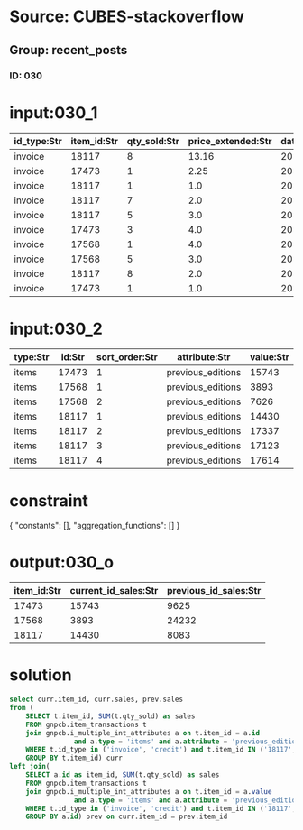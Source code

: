# Source: CUBES-stackoverflow
## Group: recent_posts
### ID: 030

# input:030_1

| id_type:Str | item_id:Str | qty_sold:Str | price_extended:Str | date_effective:Str |
|---|---|---|---|---|
| invoice | 18117 | 8 | 13.16 | 2016-10-01 |
| invoice | 17473 | 1 | 2.25 | 2016-10-01 |
| invoice | 18117 | 1 | 1.0 | 2016-10-01 |
| invoice | 18117 | 7 | 2.0 | 2016-10-01 |
| invoice | 18117 | 5 | 3.0 | 2016-10-01 |
| invoice | 17473 | 3 | 4.0 | 2016-10-01 |
| invoice | 17568 | 1 | 4.0 | 2016-10-01 |
| invoice | 17568 | 5 | 3.0 | 2016-10-01 |
| invoice | 18117 | 8 | 2.0 | 2016-10-01 |
| invoice | 17473 | 1 | 1.0 | 2016-10-01 |

# input:030_2

| type:Str | id:Str | sort_order:Str | attribute:Str | value:Str |
|---|---|---|---|---|
| items | 17473 | 1 | previous_editions | 15743 |
| items | 17568 | 1 | previous_editions | 3893 |
| items | 17568 | 2 | previous_editions | 7626 |
| items | 18117 | 1 | previous_editions | 14430 |
| items | 18117 | 2 | previous_editions | 17337 |
| items | 18117 | 3 | previous_editions | 17123 |
| items | 18117 | 4 | previous_editions | 17614 |

# constraint

{
  "constants": [],
  "aggregation_functions": []
}

# output:030_o

| item_id:Str | current_id_sales:Str | previous_id_sales:Str |
|---|---|---|
| 17473 | 15743 | 9625 |
| 17568 | 3893 | 24232 |
| 18117 | 14430 | 8083 |

# solution

```sql
select curr.item_id, curr.sales, prev.sales
from (
    SELECT t.item_id, SUM(t.qty_sold) as sales
    FROM gnpcb.item_transactions t
    join gnpcb.i_multiple_int_attributes a on t.item_id = a.id
                and a.type = 'items' and a.attribute = 'previous_editions'
    WHERE t.id_type in ('invoice', 'credit') and t.item_id IN ('18117', '17473', '17568') and t.transaction_type in ('sale', 'return', 'return_nts')
    GROUP BY t.item_id) curr
left join(
    SELECT a.id as item_id, SUM(t.qty_sold) as sales
    FROM gnpcb.item_transactions t
    join gnpcb.i_multiple_int_attributes a on t.item_id = a.value
                and a.type = 'items' and a.attribute = 'previous_editions'
    WHERE t.id_type in ('invoice', 'credit') and t.item_id IN ('18117', '17473', '17568') and t.transaction_type in ('sale', 'return', 'return_nts')
    GROUP BY a.id) prev on curr.item_id = prev.item_id
```
